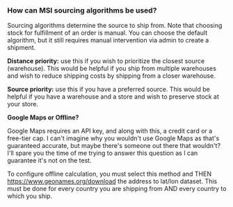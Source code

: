 ### How can MSI sourcing algorithms be used?

Sourcing algorithms determine the source to ship from. Note that choosing stock for fulfillment of an order is manual. You can choose the default algorithm, but it still requires manual intervention via admin to create a shipment.

**Distance priority:** use this if you wish to prioritize the closest source (warehouse). This would be helpful if you ship from multiple warehouses and wish to reduce shipping costs by shipping from a closer warehouse.

**Source priority:** use this if you have a preferred source. This would be helpful if you have a warehouse and a store and wish to preserve stock at your store.

**Google Maps or Offline?**

Google Maps requires an API key, and along with this, a credit card or a free-tier cap. I can't imagine why you wouldn't use Google Maps as that's guaranteed accurate, but maybe there's someone out there that wouldn't? I'll spare you the time of me trying to answer this question as I can guarantee it's not on the test.

To configure offline calculation, you must select this method and THEN https://www.geonames.org/download the address to lat/lon dataset. This must be done for every country you are shipping from AND every country to which you ship.
